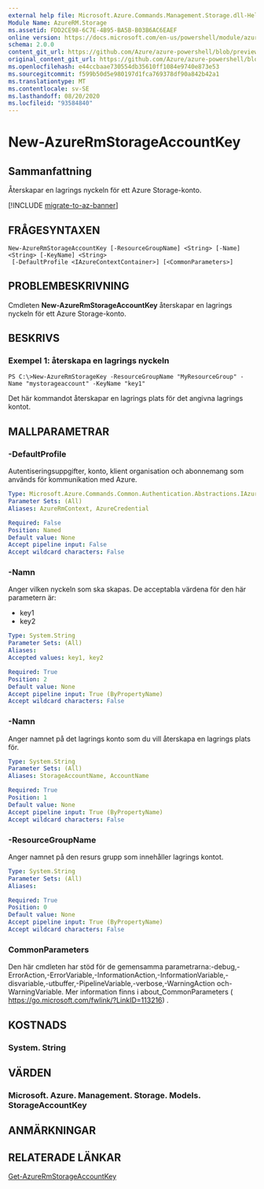```yaml
---
external help file: Microsoft.Azure.Commands.Management.Storage.dll-Help.xml
Module Name: AzureRM.Storage
ms.assetid: FDD2CE98-6C7E-4B95-BA5B-B03B6AC6EAEF
online version: https://docs.microsoft.com/en-us/powershell/module/azurerm.storage/new-azurermstorageaccountkey
schema: 2.0.0
content_git_url: https://github.com/Azure/azure-powershell/blob/preview/src/ResourceManager/Storage/Commands.Management.Storage/help/New-AzureRmStorageAccountKey.md
original_content_git_url: https://github.com/Azure/azure-powershell/blob/preview/src/ResourceManager/Storage/Commands.Management.Storage/help/New-AzureRmStorageAccountKey.md
ms.openlocfilehash: e44ccbaae730554db35610ff1084e9740e873e53
ms.sourcegitcommit: f599b50d5e980197d1fca769378df90a842b42a1
ms.translationtype: MT
ms.contentlocale: sv-SE
ms.lasthandoff: 08/20/2020
ms.locfileid: "93584840"
---
```

# New-AzureRmStorageAccountKey

## Sammanfattning
Återskapar en lagrings nyckeln för ett Azure Storage-konto.

[!INCLUDE [migrate-to-az-banner](../../includes/migrate-to-az-banner.md)]

## FRÅGESYNTAXEN

```
New-AzureRmStorageAccountKey [-ResourceGroupName] <String> [-Name] <String> [-KeyName] <String>
 [-DefaultProfile <IAzureContextContainer>] [<CommonParameters>]
```

## PROBLEMBESKRIVNING
Cmdleten **New-AzureRmStorageAccountKey** återskapar en lagrings nyckeln för ett Azure Storage-konto.

## BESKRIVS

### Exempel 1: återskapa en lagrings nyckeln
```
PS C:\>New-AzureRmStorageKey -ResourceGroupName "MyResourceGroup" -Name "mystorageaccount" -KeyName "key1"
```

Det här kommandot återskapar en lagrings plats för det angivna lagrings kontot.

## MALLPARAMETRAR

### -DefaultProfile
Autentiseringsuppgifter, konto, klient organisation och abonnemang som används för kommunikation med Azure.

```yaml
Type: Microsoft.Azure.Commands.Common.Authentication.Abstractions.IAzureContextContainer
Parameter Sets: (All)
Aliases: AzureRmContext, AzureCredential

Required: False
Position: Named
Default value: None
Accept pipeline input: False
Accept wildcard characters: False
```

### -Namn
Anger vilken nyckeln som ska skapas.
De acceptabla värdena för den här parametern är:
- key1
- key2

```yaml
Type: System.String
Parameter Sets: (All)
Aliases:
Accepted values: key1, key2

Required: True
Position: 2
Default value: None
Accept pipeline input: True (ByPropertyName)
Accept wildcard characters: False
```

### -Namn
Anger namnet på det lagrings konto som du vill återskapa en lagrings plats för.

```yaml
Type: System.String
Parameter Sets: (All)
Aliases: StorageAccountName, AccountName

Required: True
Position: 1
Default value: None
Accept pipeline input: True (ByPropertyName)
Accept wildcard characters: False
```

### -ResourceGroupName
Anger namnet på den resurs grupp som innehåller lagrings kontot.

```yaml
Type: System.String
Parameter Sets: (All)
Aliases:

Required: True
Position: 0
Default value: None
Accept pipeline input: True (ByPropertyName)
Accept wildcard characters: False
```

### CommonParameters
Den här cmdleten har stöd för de gemensamma parametrarna:-debug,-ErrorAction,-ErrorVariable,-InformationAction,-InformationVariable,-disvariable,-utbuffer,-PipelineVariable,-verbose,-WarningAction och-WarningVariable. Mer information finns i about_CommonParameters ( https://go.microsoft.com/fwlink/?LinkID=113216) .

## KOSTNADS

### System. String

## VÄRDEN

### Microsoft. Azure. Management. Storage. Models. StorageAccountKey

## ANMÄRKNINGAR

## RELATERADE LÄNKAR

[Get-AzureRmStorageAccountKey](./Get-AzureRmStorageAccountKey.md)
